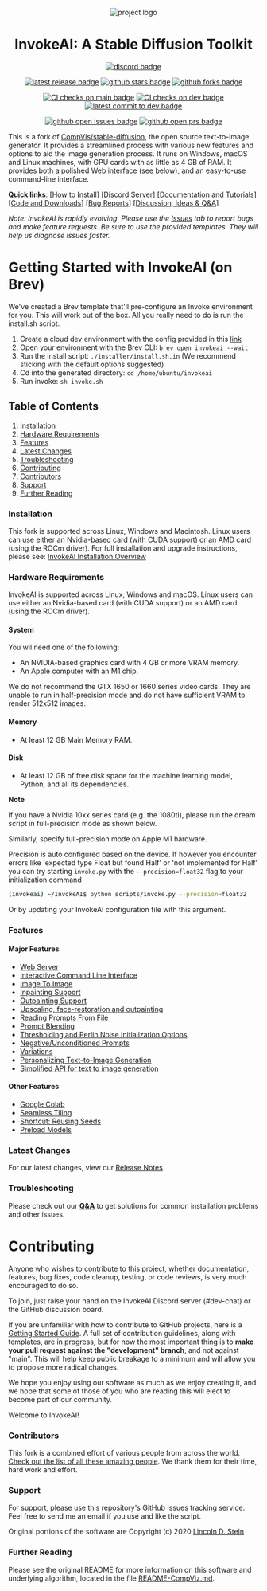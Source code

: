 <div align="center">

![project logo](docs/assets/invoke_ai_banner.png)

# InvokeAI: A Stable Diffusion Toolkit

[![discord badge]][discord link]

[![latest release badge]][latest release link]
[![github stars badge]][github stars link]
[![github forks badge]][github forks link]

[![CI checks on main badge]][ci checks on main link]
[![CI checks on dev badge]][ci checks on dev link]
[![latest commit to dev badge]][latest commit to dev link]

[![github open issues badge]][github open issues link]
[![github open prs badge]][github open prs link]

[ci checks on dev badge]:
  https://flat.badgen.net/github/checks/invoke-ai/InvokeAI/development?label=CI%20status%20on%20dev&cache=900&icon=github
[ci checks on dev link]:
  https://github.com/invoke-ai/InvokeAI/actions?query=branch%3Adevelopment
[ci checks on main badge]:
  https://flat.badgen.net/github/checks/invoke-ai/InvokeAI/main?label=CI%20status%20on%20main&cache=900&icon=github
[ci checks on main link]:
  https://github.com/invoke-ai/InvokeAI/actions/workflows/test-invoke-conda.yml
[discord badge]: https://flat.badgen.net/discord/members/ZmtBAhwWhy?icon=discord
[discord link]: https://discord.gg/ZmtBAhwWhy
[github forks badge]:
  https://flat.badgen.net/github/forks/invoke-ai/InvokeAI?icon=github
[github forks link]: https://useful-forks.github.io/?repo=invoke-ai%2FInvokeAI
[github open issues badge]:
  https://flat.badgen.net/github/open-issues/invoke-ai/InvokeAI?icon=github
[github open issues link]:
  https://github.com/invoke-ai/InvokeAI/issues?q=is%3Aissue+is%3Aopen
[github open prs badge]:
  https://flat.badgen.net/github/open-prs/invoke-ai/InvokeAI?icon=github
[github open prs link]:
  https://github.com/invoke-ai/InvokeAI/pulls?q=is%3Apr+is%3Aopen
[github stars badge]:
  https://flat.badgen.net/github/stars/invoke-ai/InvokeAI?icon=github
[github stars link]: https://github.com/invoke-ai/InvokeAI/stargazers
[latest commit to dev badge]:
  https://flat.badgen.net/github/last-commit/invoke-ai/InvokeAI/development?icon=github&color=yellow&label=last%20dev%20commit&cache=900
[latest commit to dev link]:
  https://github.com/invoke-ai/InvokeAI/commits/development
[latest release badge]:
  https://flat.badgen.net/github/release/invoke-ai/InvokeAI/development?icon=github
[latest release link]: https://github.com/invoke-ai/InvokeAI/releases

</div>

This is a fork of
[CompVis/stable-diffusion](https://github.com/CompVis/stable-diffusion), the
open source text-to-image generator. It provides a streamlined process with
various new features and options to aid the image generation process. It runs on
Windows, macOS and Linux machines, with GPU cards with as little as 4 GB of RAM.
It provides both a polished Web interface (see below), and an easy-to-use
command-line interface.

**Quick links**: [[How to Install](#installation)] [<a
href="https://discord.gg/ZmtBAhwWhy">Discord Server</a>] [<a
href="https://invoke-ai.github.io/InvokeAI/">Documentation and Tutorials</a>]
[<a href="https://github.com/invoke-ai/InvokeAI/">Code and Downloads</a>] [<a
href="https://github.com/invoke-ai/InvokeAI/issues">Bug Reports</a>] [<a
href="https://github.com/invoke-ai/InvokeAI/discussions">Discussion, Ideas &
Q&A</a>]

_Note: InvokeAI is rapidly evolving. Please use the
[Issues](https://github.com/invoke-ai/InvokeAI/issues) tab to report bugs and
make feature requests. Be sure to use the provided templates. They will help us
diagnose issues faster._

# Getting Started with InvokeAI (on Brev)
We've created a Brev template that'll pre-configure an Invoke environment for you. This will work out of the box. All you really need to do is run the install.sh script.
1. Create a cloud dev environment with the config provided in this [link](https://console.brev.dev/environment/new?repo=https://github.com/brevdev/InvokeAI.git&instance=g5.2xlarge&diskStorage=70)
2. Open your environment with the Brev CLI: ```brev open invokeai --wait```
3. Run the install script: ```./installer/install.sh.in``` (We recommend sticking with the default options suggested)
4. Cd into the generated directory: ```cd /home/ubuntu/invokeai```
5. Run invoke: ```sh invoke.sh```

## Table of Contents

1. [Installation](#installation)
2. [Hardware Requirements](#hardware-requirements)
3. [Features](#features)
4. [Latest Changes](#latest-changes)
5. [Troubleshooting](#troubleshooting)
6. [Contributing](#contributing)
7. [Contributors](#contributors)
8. [Support](#support)
9. [Further Reading](#further-reading)

### Installation

This fork is supported across Linux, Windows and Macintosh. Linux users can use
either an Nvidia-based card (with CUDA support) or an AMD card (using the ROCm
driver). For full installation and upgrade instructions, please see:
[InvokeAI Installation Overview](https://invoke-ai.github.io/InvokeAI/installation/INSTALL_SOURCE/)

### Hardware Requirements

InvokeAI is supported across Linux, Windows and macOS. Linux users can use
either an Nvidia-based card (with CUDA support) or an AMD card (using the ROCm
driver).

#### System

You wil need one of the following:

- An NVIDIA-based graphics card with 4 GB or more VRAM memory.
- An Apple computer with an M1 chip.

We do not recommend the GTX 1650 or 1660 series video cards. They are unable to
run in half-precision mode and do not have sufficient VRAM to render 512x512
images.

#### Memory

- At least 12 GB Main Memory RAM.

#### Disk

- At least 12 GB of free disk space for the machine learning model, Python, and
  all its dependencies.

**Note**

If you have a Nvidia 10xx series card (e.g. the 1080ti), please run the dream
script in full-precision mode as shown below.

Similarly, specify full-precision mode on Apple M1 hardware.

Precision is auto configured based on the device. If however you encounter
errors like 'expected type Float but found Half' or 'not implemented for Half'
you can try starting `invoke.py` with the `--precision=float32` flag to your
initialization command

```bash
(invokeai) ~/InvokeAI$ python scripts/invoke.py --precision=float32
```

Or by updating your InvokeAI configuration file with this argument.

### Features

#### Major Features

- [Web Server](https://invoke-ai.github.io/InvokeAI/features/WEB/)
- [Interactive Command Line Interface](https://invoke-ai.github.io/InvokeAI/features/CLI/)
- [Image To Image](https://invoke-ai.github.io/InvokeAI/features/IMG2IMG/)
- [Inpainting Support](https://invoke-ai.github.io/InvokeAI/features/INPAINTING/)
- [Outpainting Support](https://invoke-ai.github.io/InvokeAI/features/OUTPAINTING/)
- [Upscaling, face-restoration and outpainting](https://invoke-ai.github.io/InvokeAI/features/POSTPROCESS/)
- [Reading Prompts From File](https://invoke-ai.github.io/InvokeAI/features/PROMPTS/#reading-prompts-from-a-file)
- [Prompt Blending](https://invoke-ai.github.io/InvokeAI/features/PROMPTS/#prompt-blending)
- [Thresholding and Perlin Noise Initialization Options](https://invoke-ai.github.io/InvokeAI/features/OTHER/#thresholding-and-perlin-noise-initialization-options)
- [Negative/Unconditioned Prompts](https://invoke-ai.github.io/InvokeAI/features/PROMPTS/#negative-and-unconditioned-prompts)
- [Variations](https://invoke-ai.github.io/InvokeAI/features/VARIATIONS/)
- [Personalizing Text-to-Image Generation](https://invoke-ai.github.io/InvokeAI/features/TEXTUAL_INVERSION/)
- [Simplified API for text to image generation](https://invoke-ai.github.io/InvokeAI/features/OTHER/#simplified-api)

#### Other Features

- [Google Colab](https://invoke-ai.github.io/InvokeAI/features/OTHER/#google-colab)
- [Seamless Tiling](https://invoke-ai.github.io/InvokeAI/features/OTHER/#seamless-tiling)
- [Shortcut: Reusing Seeds](https://invoke-ai.github.io/InvokeAI/features/OTHER/#shortcuts-reusing-seeds)
- [Preload Models](https://invoke-ai.github.io/InvokeAI/features/OTHER/#preload-models)

### Latest Changes

For our latest changes, view our
[Release Notes](https://github.com/invoke-ai/InvokeAI/releases)

### Troubleshooting

Please check out our
**[Q&A](https://invoke-ai.github.io/InvokeAI/help/TROUBLESHOOT/#faq)** to get
solutions for common installation problems and other issues.

# Contributing

Anyone who wishes to contribute to this project, whether documentation,
features, bug fixes, code cleanup, testing, or code reviews, is very much
encouraged to do so.

To join, just raise your hand on the InvokeAI Discord server (#dev-chat) or the
GitHub discussion board.

If you are unfamiliar with how to contribute to GitHub projects, here is a
[Getting Started Guide](https://opensource.com/article/19/7/create-pull-request-github).
A full set of contribution guidelines, along with templates, are in progress,
but for now the most important thing is to **make your pull request against the
"development" branch**, and not against "main". This will help keep public
breakage to a minimum and will allow you to propose more radical changes.

We hope you enjoy using our software as much as we enjoy creating it, and we
hope that some of those of you who are reading this will elect to become part of
our community.

Welcome to InvokeAI!

### Contributors

This fork is a combined effort of various people from across the world.
[Check out the list of all these amazing people](https://invoke-ai.github.io/InvokeAI/other/CONTRIBUTORS/).
We thank them for their time, hard work and effort.

### Support

For support, please use this repository's GitHub Issues tracking service. Feel
free to send me an email if you use and like the script.

Original portions of the software are Copyright (c) 2020
[Lincoln D. Stein](https://github.com/lstein)

### Further Reading

Please see the original README for more information on this software and
underlying algorithm, located in the file
[README-CompViz.md](https://invoke-ai.github.io/InvokeAI/other/README-CompViz/).
